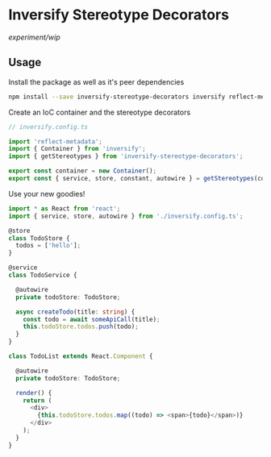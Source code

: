 # Inversify Stereotype Decorators

_experiment/wip_

## Usage

Install the package as well as it's peer dependencies
```bash
npm install --save inversify-stereotype-decorators inversify reflect-metadata
```

Create an IoC container and the stereotype decorators
```typescript
// inversify.config.ts

import 'reflect-metadata';
import { Container } from 'inversify';
import { getStereotypes } from 'inversify-stereotype-decorators';

export const container = new Container();
export const { service, store, constant, autowire } = getStereotypes(container);
```

Use your new goodies!
```typescript
import * as React from 'react';
import { service, store, autowire } from './inversify.config.ts';

@store
class TodoStore {
  todos = ['hello'];
}

@service
class TodoService {

  @autowire
  private todoStore: TodoStore;

  async createTodo(title: string) {
    const todo = await someApiCall(title);
    this.todoStore.todos.push(todo);
  }
}

class TodoList extends React.Component {

  @autowire
  private todoStore: TodoStore;

  render() {
    return (
      <div>
        {this.todoStore.todos.map((todo) => <span>{todo}</span>)}
      </div>
    );
  }
}
```

